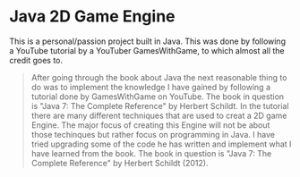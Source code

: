 # Java 2D Game Engine


This is a personal/passion project built in Java. This was done by following a YouTube tutorial by a YouTuber GamesWithGame, to which almost all the credit goes to. 

> After going through the book about Java the next reasonable thing to do was to implement the knowledge I have gained by following 
> a tutorial done by GamesWithGame on YouTube. The book in question is "Java 7: The Complete Reference" by Herbert Schildt. In the 
> tutorial there are many different techniques that are used to creat a 2D game Engine. The major focus of creating this Engine will not be
> about those techinques but rather focus on programming in Java. I have tried upgrading some of the code he has written and 
> implement what I have learned from the book. The book in question is "Java 7: The Complete Reference" by Herbert Schildt (2012).

